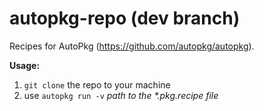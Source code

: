 # autopkg-repo (dev branch)

Recipes for AutoPkg (https://github.com/autopkg/autopkg).

**Usage:**

1. `git clone` the repo to your machine
2. use `autopkg run -v` _path to the *.pkg.recipe file_
